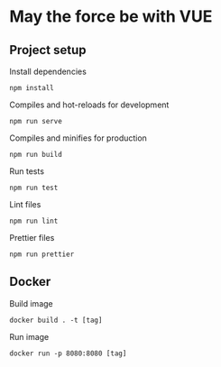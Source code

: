 # May the force be with VUE

## Project setup

Install dependencies

```
npm install
```

Compiles and hot-reloads for development

```
npm run serve
```

Compiles and minifies for production

```
npm run build
```

Run tests

```
npm run test
```

Lint files

```
npm run lint
```

Prettier files

```
npm run prettier
```

## Docker

Build image

```
docker build . -t [tag]
```

Run image

```
docker run -p 8080:8080 [tag]
```

